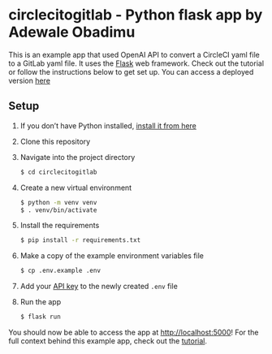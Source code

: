 # circlecitogitlab - Python flask app by Adewale Obadimu

This is an example app that used OpenAI API to convert a CircleCI yaml file to a GitLab yaml file. It uses the [Flask](https://flask.palletsprojects.com/en/2.0.x/) web framework. Check out the tutorial or follow the instructions below to get set up. You can access a deployed version [here](circlecitogitlab-hl5wxsts3-baodium-gmailcom.vercel.app)

## Setup

1. If you don’t have Python installed, [install it from here](https://www.python.org/downloads/)

2. Clone this repository

3. Navigate into the project directory

   ```bash
   $ cd circlecitogitlab
   ```

4. Create a new virtual environment

   ```bash
   $ python -m venv venv
   $ . venv/bin/activate
   ```

5. Install the requirements

   ```bash
   $ pip install -r requirements.txt
   ```

6. Make a copy of the example environment variables file

   ```bash
   $ cp .env.example .env
   ```

7. Add your [API key](https://beta.openai.com/account/api-keys) to the newly created `.env` file

8. Run the app

   ```bash
   $ flask run
   ```

You should now be able to access the app at [http://localhost:5000](http://localhost:5000)! For the full context behind this example app, check out the [tutorial](https://beta.openai.com/docs/quickstart).
